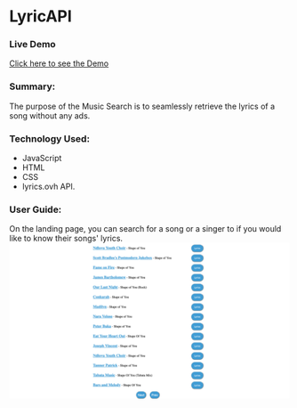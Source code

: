 # LyricAPI

### Live Demo  
[Click here to see the Demo](https://datvu2110.github.io/LyricAPI/)

### Summary: 
The purpose of the Music Search is to seamlessly retrieve the lyrics of a song without any ads.

### Technology Used: 
* JavaScript
* HTML
* CSS
* lyrics.ovh API.

### User Guide: 

On the landing page, you can search for a song or a singer to if you would like to know their songs' lyrics.
<img src="/img/afterSearch.png"> 
